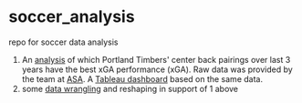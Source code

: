 # soccer_analysis
repo for soccer data analysis


1. An [analysis](https://github.com/sky-t/soccer_analysis/blob/master/timbers_cb_xga.ipynb) of which Portland Timbers' center back pairings over last 3 years have the best xGA performance (xGA). Raw data was provided by the team at [ASA](http://www.americansocceranalysis.com/). A [Tableau dashboard](https://public.tableau.com/profile/sky.t#!/vizhome/timbers_cb_xga/Dashboard1) based on the same data.
2. some [data wrangling](https://github.com/sky-t/soccer_analysis/blob/master/soccer_data_wrangling.ipynb) and reshaping in support of 1 above
